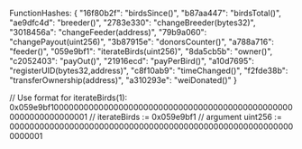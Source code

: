 FunctionHashes: {
	"16f80b2f": "birdsSince()",
	"b87aa447": "birdsTotal()",
	"ae9dfc4d": "breeder()",
	"2783e330": "changeBreeder(bytes32)",
	"3018456a": "changeFeeder(address)",
	"79b9a060": "changePayout(uint256)",
	"3b87915e": "donorsCounter()",
	"a788a716": "feeder()",
	"059e9bf1": "iterateBirds(uint256)",
	"8da5cb5b": "owner()",
	"c2052403": "payOut()",
	"21916ecd": "payPerBird()",
	"a10d7695": "registerUID(bytes32,address)",
	"c8f10ab9": "timeChanged()",
	"f2fde38b": "transferOwnership(address)",
	"a310293e": "weiDonated()"
}

// Use format for iterateBirds(1): 0x059e9bf10000000000000000000000000000000000000000000000000000000000000001
// iterateBirds := 0x059e9bf1
// argument uint256 := 0000000000000000000000000000000000000000000000000000000000000001
